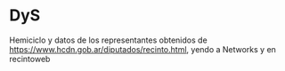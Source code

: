 # DyS

Hemiciclo y datos de los representantes obtenidos de https://www.hcdn.gob.ar/diputados/recinto.html, yendo a Networks y en recintoweb